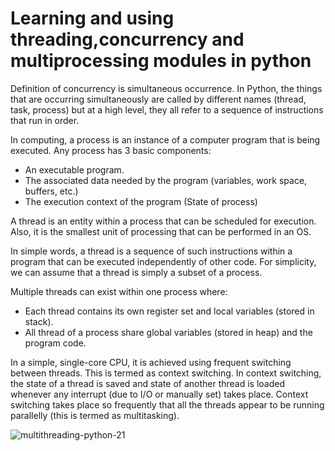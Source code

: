 # Learning and using threading,concurrency and multiprocessing modules in python

Definition of concurrency is simultaneous occurrence. In Python, the things that are occurring simultaneously are called by different names (thread, task, process) but at a high level, they all refer to a sequence of instructions that run in order.

In computing, a process is an instance of a computer program that is being executed. Any process has 3 basic components:
- An executable program.
- The associated data needed by the program (variables, work space, buffers, etc.)
- The execution context of the program (State of process)

A thread is an entity within a process that can be scheduled for execution. Also, it is the smallest unit of processing that can be performed in an OS.

In simple words, a thread is a sequence of such instructions within a program that can be executed independently of other code. For simplicity, we can assume that a thread is simply a subset of a process.

Multiple threads can exist within one process where:

- Each thread contains its own register set and local variables (stored in stack).
- All thread of a process share global variables (stored in heap) and the program code.

In a simple, single-core CPU, it is achieved using frequent switching between threads. This is termed as context switching. In context switching, the state of a thread is saved and state of another thread is loaded whenever any interrupt (due to I/O or manually set) takes place. Context switching takes place so frequently that all the threads appear to be running parallelly (this is termed as multitasking).


![multithreading-python-21](https://user-images.githubusercontent.com/42691222/151760729-df2ca20f-e907-4c8a-b1e5-b6d6d887292b.png)
